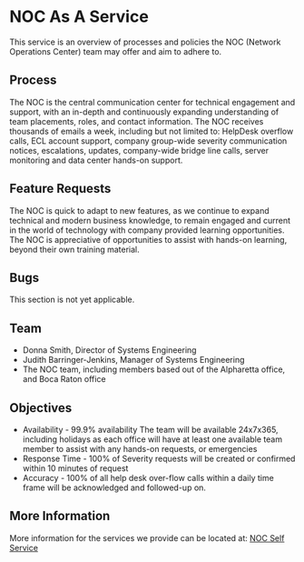 
# NOC As A Service 

This service is an overview of processes and policies the NOC (Network Operations Center) team may offer and aim to adhere to.



## Process

The NOC is the central communication center for technical engagement and support, with an in-depth and continuously expanding understanding of team placements, roles, and contact information. The NOC receives thousands of emails a week, including but not limited to: HelpDesk overflow calls, ECL account support, company group-wide severity communication notices, escalations, updates, company-wide bridge line calls, server monitoring and data center hands-on support.


## Feature Requests
The NOC is quick to adapt to new features, as we continue to expand technical and modern business knowledge, to remain engaged and current in the world of technology with company provided learning opportunities. The NOC is appreciative of opportunities to assist with hands-on learning, beyond their own training material.
## Bugs 
This section is not yet applicable.
## Team



- 	Donna Smith, Director of Systems Engineering
- 	Judith Barringer-Jenkins, Manager of Systems Engineering
-	The NOC team, including members based out of the Alpharetta office, and Boca Raton office


## Objectives   

- 	Availability - 99.9% availability The team will be available 24x7x365, including holidays as each office will have at least one available team member to assist with any hands-on requests, or emergencies
- 	Response Time - 100% of Severity requests will be created or confirmed within 10 minutes of request
-   Accuracy - 100% of all help desk over-flow calls within a daily time frame will be acknowledged and followed-up on.
## More Information

More information for the services we provide can be located at:  [NOC Self Service](https://confluence.rsi.lexisnexis.com/pages/viewpage.action?spaceKey=NW&title=NOC+Self+Service+Page)

